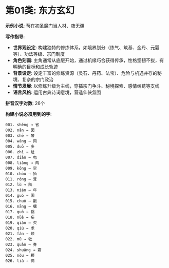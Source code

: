 # 第01类: 东方玄幻

**示例小说**: 苟在初圣魔门当人材、夜无疆

**写作指导**:
- **世界观设定**: 构建独特的修炼体系，如境界划分（练气、筑基、金丹、元婴等）、功法等级、宗门制度
- **角色刻画**: 主角通常从底层开始，通过机缘巧合获得传承，性格坚韧不拔，有明确的目标和成长轨迹
- **背景设定**: 设定丰富的修炼资源（灵石、丹药、法宝）、危险与机遇并存的秘境、复杂的宗门政治
- **情节发展**: 以修炼升级为主线，穿插宗门争斗、秘境探索、感情纠葛等支线
- **语言风格**: 运用古典诗词意境，营造仙侠氛围

**拼音汉字对数**: 26个

**构建小说必须用到的字**:
```
001. shěng → 省
002. nān → 囡
003. shē → 奢
004. wǎng → 网
005. duō → 多
006. zhǐ → 趾
007. diàn → 电
008. liǎng → 两
009. kōng → 空
010. chōu → 抽
011. róng → 茸
012. lù → 陆
013. nián → 年
014. guó → 国
015. chuō → 戳
016. nāng → 囔
017. guō → 锅
018. nüè → 疟
019. qiàn → 欠
020. qiú → 求
021. fán → 烦
022. mǔ → 牡
023. quàn → 券
024. shuāng → 霜
025. nòu → 耨
026. liǎ → 俩
```
